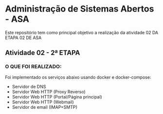 # Administração de Sistemas Abertos - ASA
Este repositório tem como principal objetivo a realização da atividade 02 DA ETAPA 02 DE ASA

## Atividade 02 - 2ª ETAPA
### O QUE FOI REALIZADO:
Foi implementado os serviços abaixo usando docker e docker-compose:
- Servidor de DNS
- Servidor Web HTTP (Proxy Reverso)
- Servidor Web HTTP (Portal/Página principal)
- Servidor Web HTTP (Webmail)
- Servidor de email (IMAP+SMTP)

